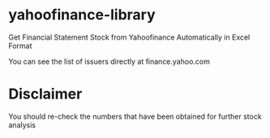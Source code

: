 # yahoofinance-library
Get Financial Statement Stock from Yahoofinance Automatically in Excel Format

You can see the list of issuers directly at finance.yahoo.com

# Disclaimer
You should re-check the numbers that have been obtained for further stock analysis
